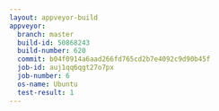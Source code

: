 ```yaml
---
layout: appveyor-build
appveyor:
  branch: master
  build-id: 50868243
  build-number: 620
  commit: b04f0914a6aad266fd765cd2b7e4092c9d90b45f
  job-id: auj1qq6qgt27o7px
  job-number: 6
  os-name: Ubuntu
  test-result: 1
---
```

